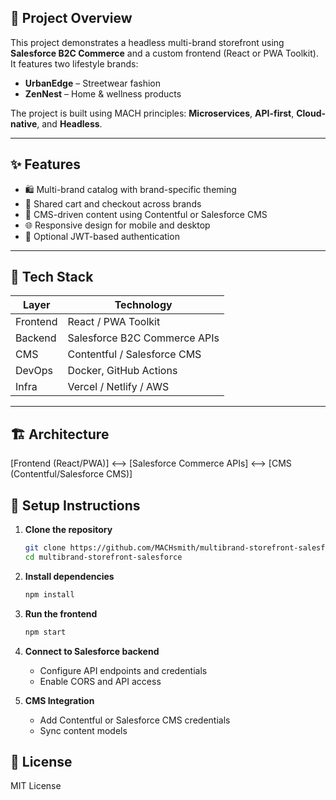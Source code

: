 ## 🧾 Project Overview
This project demonstrates a headless multi-brand storefront using **Salesforce B2C Commerce** and a custom frontend (React or PWA Toolkit). It features two lifestyle brands:
- **UrbanEdge** – Streetwear fashion
- **ZenNest** – Home & wellness products

The project is built using MACH principles: **Microservices**, **API-first**, **Cloud-native**, and **Headless**.

---

## ✨ Features
- 🛍️ Multi-brand catalog with brand-specific theming
- 🛒 Shared cart and checkout across brands
- 🧠 CMS-driven content using Contentful or Salesforce CMS
- 🌐 Responsive design for mobile and desktop
- 🔐 Optional JWT-based authentication

---

## 🧰 Tech Stack

| Layer       | Technology                  |
|-------------|------------------------------|
| Frontend    | React / PWA Toolkit          |
| Backend     | Salesforce B2C Commerce APIs |
| CMS         | Contentful / Salesforce CMS  |
| DevOps      | Docker, GitHub Actions       |
| Infra       | Vercel / Netlify / AWS       |

---

## 🏗️ Architecture
[Frontend (React/PWA)] <--> [Salesforce Commerce APIs] <--> [CMS (Contentful/Salesforce CMS)]
## 🚀 Setup Instructions

1. **Clone the repository**
   ```bash
   git clone https://github.com/MACHsmith/multibrand-storefront-salesforce.git
   cd multibrand-storefront-salesforce
   
2. **Install dependencies**
   ```bash
   npm install

4. **Run the frontend**
   ```bash
   npm start

6. **Connect to Salesforce backend**
   - Configure API endpoints and credentials
   - Enable CORS and API access
     
7. **CMS Integration**
   - Add Contentful or Salesforce CMS credentials
   - Sync content models

## 📄 License
MIT License
